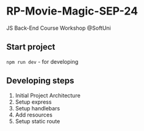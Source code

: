
# RP-Movie-Magic-SEP-24
JS Back-End Course Workshop @SoftUni

## Start project
`npm run dev` - for developing

## Developing steps
1. Initial Project Architecture 
2. Setup express
3. Setup handlebars
4. Add resources
5. Setup static route
